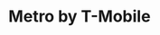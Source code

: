 ---
title: "Metro by T-Mobile"
url: /cleveland-heights/metro-by-t-mobile-mayfield-road/
shop: Handy
---